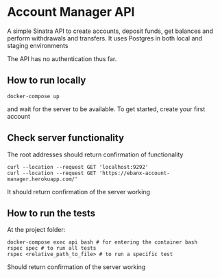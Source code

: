 # Account Manager API
A simple Sinatra API to create accounts, deposit funds, get balances and perform withdrawals and transfers. It
uses Postgres in both local and staging environments

The API has no authentication thus far.
## How to run locally
```
docker-compose up
```
and wait for the server to be available. To get started, create your first account
## Check server functionality
The root addresses should return confirmation of functionality
```
curl --location --request GET 'localhost:9292'
curl --location --request GET 'https://ebanx-account-manager.herokuapp.com/'
```
It should return confirmation of the server working
## How to run the tests
At the project folder:
```
docker-compose exec api bash # for entering the container bash
rspec spec # to run all tests
rspec <relative_path_to_file> # to run a specific test
```
Should return confirmation of the server working